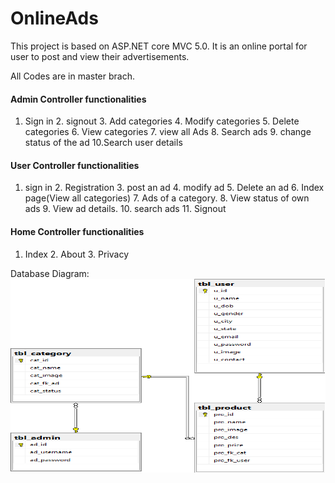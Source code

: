 # OnlineAds
This project is based on ASP.NET core MVC 5.0. It is an online portal for user to post and view their advertisements.

All Codes are in master brach.

#### Admin Controller functionalities
1. Sign in 2. signout 3. Add categories 4. Modify categories 5. Delete categories 6. View categories 7. view all Ads 8. Search ads 9. change status of the ad 10.Search user details

#### User Controller functionalities 
1. sign in 2. Registration 3. post an ad 4. modify ad 5. Delete an ad 6. Index page(View all categories) 7. Ads of a category. 8. View status of own ads 9. View ad details. 10. search ads 11. Signout

#### Home Controller functionalities
1. Index 2. About 3. Privacy


Database Diagram: 
![alt text](https://github.com/arv3725/OnlineAds/blob/master/OnlineAds_DB_Diagram.png)
